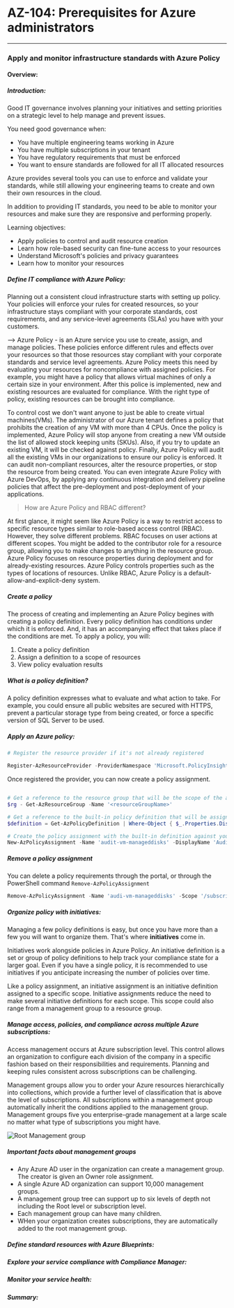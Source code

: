 # AZ-104: Prerequisites for Azure administrators
____

### Apply and monitor infrastructure standards with Azure Policy 

#### Overview: 

##### Introduction:

Good IT governance involves planning your initiatives and setting priorities on a strategic level to help manage and prevent issues. 

You need good governance when: 

* You have multiple engineering teams working in Azure
* You have multiple subscriptions in your tenant
* You have regulatory requirements that must be enforced 
* You want to ensure standards are followed for all IT allocated resources 

Azure provides several tools you can use to enforce and validate your standards, while still allowing your engineering teams to create and own their own resources in the cloud. 

In addition to providing IT standards, you need to be able to monitor your resources and make sure they are responsive and performing properly. 

Learning objectives: 

* Apply policies to control and audit resource creation 
* Learn how role-based security can fine-tune access to your resources 
* Understand Microsoft's policies and privacy guarantees
* Learn how to monitor your resources 


##### Define IT compliance with Azure Policy:

Planning out a consistent cloud infrastructure starts with setting up policy. Your policies will enforce your rules for created resources, so your infrastructure stays compliant with your corporate standards, cost requirements, and any service-level agreements (SLAs) you have with your customers. 

--> Azure Policy - is an Azure service you use to create, assign, and manage policies. These policies enforce different rules and effects over your resources so that those resources stay compliant with your corporate standards and service level agreements. Azure Policy meets this need by evaluating your resources for noncompliance with assigned policies. For example, you might have a policy that allows virtual machines of only a certain size in your environment. After this police is implemented, new and existing resources are evaluated for compliance. With the right type of policy, existing resources can be brought into compliance. 

To control cost we don't want anyone to just be able to create virtual machines(VMs). The administrator of our Azure tenant defines a policy that prohibits the creation of any VM with more than 4 CPUs. Once the policy is implemented, Azure Policy will stop anyone from creating a new VM outside the list of allowed stock keeping units (SKUs). Also, if you try to update an existing VM, it will be checked against policy. Finally, Azure Policy will audit all the existing VMs in our organizations to ensure our policy is enforced. It can audit non-compliant resources, alter the resource properties, or stop the resource from being created. You can even integrate Azure Policy with Azure DevOps, by applying any continuous integration and delivery pipeline policies that affect the pre-deployment and post-deployment of your applications. 

> How are Azure Policy and RBAC different? 

At first glance, it might seem like Azure Policy is a way to restrict access to specific resource types similar to role-based access control (RBAC). However, they solve different problems. RBAC focuses on user actions at different scopes. You might be added to the contributor role for a resource group, allowing you to make changes to anything in the resource group. Azure Policy focuses on resource properties during deployment and for already-existing resources. Azure Policy controls properties such as the types of locations of resources. Unlike RBAC, Azure Policy is a default-allow-and-explicit-deny system. 


##### Create a policy 

The process of creating and implementing an Azure Policy begines with creating a policy definition. Every policy definition has conditions under which it is enforced. And, it has an accompanying effect that takes place if the conditions are met. To apply a policy, you will: 

1. Create a policy definition 
2. Assign a definition to a scope of resources 
3. View policy evaluation results

##### What is a policy definition? 

 A policy definition expresses what to evaluate and what action to take. For example, you could ensure all public websites are secured with HTTPS, prevent a particular storage type from being created, or force a specific version of SQL Server to be used. 

##### Apply an Azure policy:


``` Powershell
# Register the resource provider if it's not already registered 

Register-AzResourceProvider -ProviderNamespace 'Microsoft.PolicyInsights'
```
Once registered the provider, you can now create a policy assignment. 
``` Powershell

# Get a reference to the resource group that will be the scope of the assignment 
$rg - Get-AzResourceGroup -Name '<resourceGroupName>'

# Get a reference to the built-in policy definition that will be assigned 
$definition = Get-AzPolicyDefinition | Where-Object { $_.Properties.DisplayName -eq 'Audit VMs that do not use managed disks' }

# Create the policy assignment with the built-in definition against your resource group 
New-AzPolicyAssignment -Name 'audit-vm-manageddisks' -DisplayName 'Audit VMs without managed disks Assignment' -Scope $rg.ResourceId -PolicyDefinition $definition
```

##### Remove a policy assignment 

You can delete a policy requirements through the portal, or through the PowerShell command `Remove-AzPolicyAssignment` 

```PowerShell
Remove-AzPolicyAssignment -Name 'audi-vm-manageddisks' -Scope '/subscriptions/<subscriptionID>/resourceGroups/<resourceGroupName>'
```
##### Organize policy with initiatives: 

Managing a few policy definitions is easy, but once you have more than a few you will want to organize them. That's where **initiatives** come in. 

Initiatives work alongside policies in Azure Policy. An initiative definition is a set or group of policy definitions to help track your compliance state for a larger goal. Even if you have a single policy, it is recommended to use initiatives if you anticipate increasing the number of policies over time. 

Like a policy assignment, an initiative assignment is an initiative definition assigned to a specific scope. Initiative assignments reduce the need to make several initiative definitions for each scope. This scope could also range from a management group to a resource group. 

##### Manage access, policies, and compliance across multiple Azure subscriptions: 

Access management occurs at Azure subscription level. This control allows an organization to configure each division of the company in a specific fashion based on their responsibilities and requirements. Planning and keeping rules consistent across subscriptions can be challenging. 

Management groups allow you to order your Azure resources hierarchically into collections, which provide a further level of classification that is above the level of subscriptions. All subscriptions within a management group automatically inherit the conditions applied to the management group. Management groups five you enterprise-grade management at a large scale no matter what type of subscriptions you might have.

![Root Management group](/images/managementgroup.png)

##### Important facts about management groups 

* Any Azure AD user in the organization can create a management group. The creator is given an Owner role assignment. 
* A single Azure AD organization can support 10,000 management groups. 
* A management group tree can support up to six levels of depth not including the Root level or subscription level. 
* Each management group can have many children. 
* WHen your organization creates subscriptions, they are automatically added to the root management group. 

##### Define standard resources with Azure Blueprints: 

##### Explore your service compliance with Compliance Manager: 

##### Monitor your service health: 

##### Summary: 

